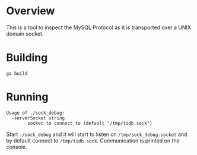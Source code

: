 # Overview

This is a tool to inspect the MySQL Protocol as it is transported over a UNIX domain socket.

# Building

```
go build
```

# Running

```
Usage of ./sock_debug:
  -serverSocket string
    	socket to connect to (default "/tmp/tidb.sock")
```

Start `./sock_debug` and it will start to listen on `/tmp/sock_debug.socket` and by default connect to `/tmp/tidb.sock`. Communication is printed on the console.
